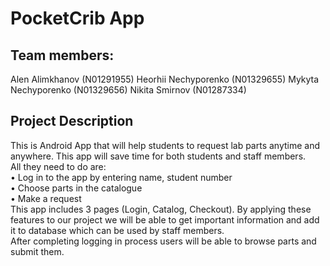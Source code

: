 # PocketCrib App

## Team members:
Alen Alimkhanov (N01291955)
Heorhii Nechyporenko (N01329655)
Mykyta Nechyporenko (N01329656)
Nikita Smirnov (N01287334)

## Project Description
This is Android App that will help students to request lab parts anytime and anywhere. This app will save time for both students and staff members.<br/>
All they need to do are: <br/>
• Log in to the app by entering name, student number <br/>
• Choose parts in the catalogue <br/>
• Make a request <br/>
This app includes 3 pages (Login, Catalog, Checkout). By applying these features to our project we will be able to get important information and add it to database which can be used by staff members. <br/>
After completing logging in process users will be able to browse parts and submit them.<br/>
